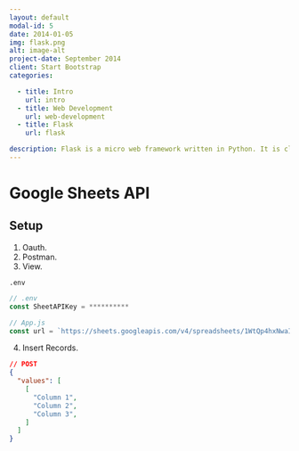 ```yaml
---
layout: default
modal-id: 5
date: 2014-01-05
img: flask.png
alt: image-alt
project-date: September 2014
client: Start Bootstrap
categories: 

  - title: Intro
    url: intro
  - title: Web Development
    url: web-development
  - title: Flask
    url: flask

description: Flask is a micro web framework written in Python. It is classified as a microframework because it does not require particular tools or libraries. It has no database abstraction layer, form validation, or any other components where pre-existing third-party libraries provide common functions.
---
```



# Google Sheets API

## Setup

1. Oauth.
2. Postman.
3. View.

`.env`

```js
// .env
const SheetAPIKey = **********
```

```js
// App.js
const url = `https://sheets.googleapis.com/v4/spreadsheets/1WtQp4hxNwaIoceW4BhDjkY4ttqR9pTWWuHCagmF3ER8/values/Form%20Responses%201?key=${SheetAPIKey}`
```

4. Insert Records.


```json
// POST
{
  "values": [
    [
      "Column 1",
      "Column 2",
      "Column 3",
    ]
  ]
}
```